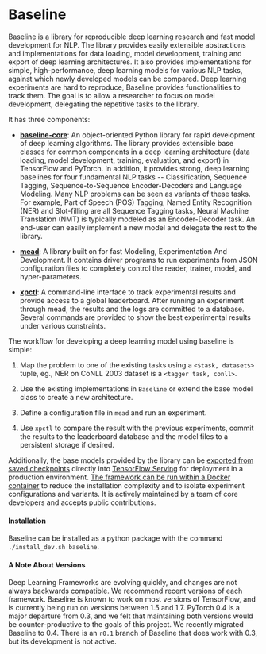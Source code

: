Baseline
=========

Baseline is a library for reproducible deep learning research and fast model development for NLP. The library provides easily extensible abstractions and implementations for data loading, model development, training and export of deep learning architectures. It also provides implementations for simple, high-performance, deep learning models for various NLP tasks, against which newly developed models can be compared. Deep learning experiments are hard to reproduce, Baseline provides functionalities to track them. The goal is to allow a researcher to focus on model development, delegating the repetitive tasks to the library.



It has three components: 

- [**baseline-core**](docs/baseline.md): An object-oriented Python library for rapid development of deep learning algorithms. The library provides extensible base classes for common components in a deep learning architecture (data loading, model development, training, evaluation, and export) in TensorFlow and PyTorch. In addition, it provides strong, deep learning baselines for four fundamental NLP tasks -- Classification, Sequence Tagging, Sequence-to-Sequence Encoder-Decoders and Language Modeling. Many NLP problems can be seen as variants of these tasks. For example, Part of Speech (POS) Tagging, Named Entity Recognition (NER) and Slot-filling are all Sequence Tagging tasks, Neural Machine Translation (NMT) is typically modeled as an Encoder-Decoder task. An end-user can easily implement a new model and delegate the rest to the library.

- [**mead**](docs/mead.md): A library built on  for fast Modeling, Experimentation And Development. It contains driver programs to run experiments from JSON configuration files to completely control the reader, trainer, model, and hyper-parameters. 
  
- [**xpctl**](docs/xpctl.md): A command-line interface to track experimental results and provide access to a global leaderboard. After running an experiment through mead, the results and the logs are committed to a database. Several commands are provided to show the best experimental results under various constraints. 

The workflow for developing a deep learning model using baseline is simple: 

1. Map the problem to one of the existing tasks using a `<$task, dataset$>` tuple, eg., NER on CoNLL 2003 dataset is a `<tagger task, conll>`.

2. Use the existing implementations in `Baseline` or extend the base model class to create a new architecture. 

3. Define a configuration file in `mead` and run an experiment. 

4. Use `xpctl` to compare the result with the previous experiments, commit the results to the leaderboard database and the model files to a persistent storage if desired.

Additionally, the base models provided by the library can be [exported from saved checkpoints](docs/export.md) directly into [TensorFlow Serving](https://www.tensorflow.org/serving/) for deployment in a production environment. [The framework can be run within a Docker container](docs/docker.md) to reduce the installation complexity and to isolate experiment configurations and variants. It is actively maintained by a team of core developers and accepts public contributions.

#### Installation

Baseline can be installed as a python package with the command `./install_dev.sh baseline`. 

#### A Note About Versions

Deep Learning Frameworks are evolving quickly, and changes are not always backwards compatible.  We recommend recent versions of each framework.  Baseline is known to work on most versions of TensorFlow, and is currently being run on versions between 1.5 and 1.7.  PyTorch 0.4 is a major departure from 0.3, and we felt that maintaining both versions would be counter-productive to the goals of this project.  We recently migrated Baseline to 0.4.  There is an `r0.1` branch of Baseline that does work with 0.3, but its development is not active.
